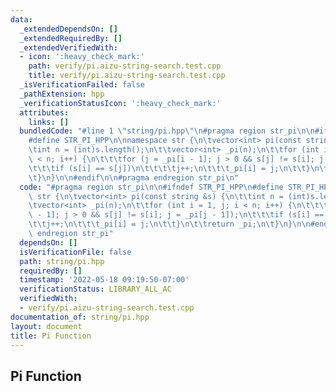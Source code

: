```yaml
---
data:
  _extendedDependsOn: []
  _extendedRequiredBy: []
  _extendedVerifiedWith:
  - icon: ':heavy_check_mark:'
    path: verify/pi.aizu-string-search.test.cpp
    title: verify/pi.aizu-string-search.test.cpp
  _isVerificationFailed: false
  _pathExtension: hpp
  _verificationStatusIcon: ':heavy_check_mark:'
  attributes:
    links: []
  bundledCode: "#line 1 \"string/pi.hpp\"\n#pragma region str_pi\n\n#ifndef STR_PI_HPP\n\
    #define STR_PI_HPP\n\nnamespace str {\n\tvector<int> pi(const string &s) {\n\t\
    \tint n = (int)s.length();\n\t\tvector<int> _pi(n);\n\t\tfor (int i = 1, j; i\
    \ < n; i++) {\n\t\t\tfor (j = _pi[i - 1]; j > 0 && s[j] != s[i]; j = _pi[j - 1]);\n\
    \t\t\tif (s[i] == s[j])\n\t\t\t\tj++;\n\t\t\t_pi[i] = j;\n\t\t}\n\t\treturn _pi;\n\
    \t}\n}\n\n#endif\n\n#pragma endregion str_pi\n"
  code: "#pragma region str_pi\n\n#ifndef STR_PI_HPP\n#define STR_PI_HPP\n\nnamespace\
    \ str {\n\tvector<int> pi(const string &s) {\n\t\tint n = (int)s.length();\n\t\
    \tvector<int> _pi(n);\n\t\tfor (int i = 1, j; i < n; i++) {\n\t\t\tfor (j = _pi[i\
    \ - 1]; j > 0 && s[j] != s[i]; j = _pi[j - 1]);\n\t\t\tif (s[i] == s[j])\n\t\t\
    \t\tj++;\n\t\t\t_pi[i] = j;\n\t\t}\n\t\treturn _pi;\n\t}\n}\n\n#endif\n\n#pragma\
    \ endregion str_pi"
  dependsOn: []
  isVerificationFile: false
  path: string/pi.hpp
  requiredBy: []
  timestamp: '2022-05-18 09:19:50-07:00'
  verificationStatus: LIBRARY_ALL_AC
  verifiedWith:
  - verify/pi.aizu-string-search.test.cpp
documentation_of: string/pi.hpp
layout: document
title: Pi Function
---
```


## Pi Function